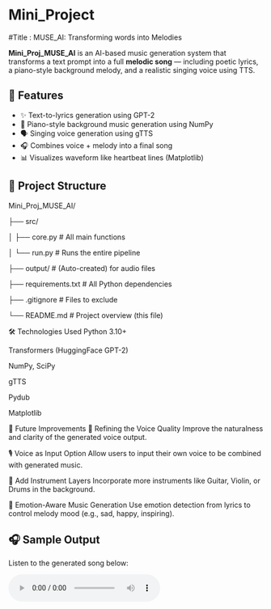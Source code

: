 # Mini_Project

#Title : MUSE_AI: Transforming words into Melodies

**Mini_Proj_MUSE_AI** is an AI-based music generation system that transforms a text prompt into a full **melodic song** — including poetic lyrics, a piano-style background melody, and a realistic singing voice using TTS.



## 🚀 Features

- ✨ Text-to-lyrics generation using GPT-2
- 🎼 Piano-style background music generation using NumPy
- 🗣️ Singing voice generation using gTTS
- 🎧 Combines voice + melody into a final song
- 📊 Visualizes waveform like heartbeat lines (Matplotlib)


## 📁 Project Structure

Mini_Proj_MUSE_AI/

├── src/

│   ├── core.py           # All main functions

│   └── run.py            # Runs the entire pipeline

├── output/               # (Auto-created) for audio files

├── requirements.txt      # All Python dependencies

├── .gitignore            # Files to exclude

└── README.md             # Project overview (this file)



🛠️ Technologies Used
Python 3.10+

Transformers (HuggingFace GPT-2)

NumPy, SciPy

gTTS

Pydub

Matplotlib


📝 Future Improvements
🎤 Refining the Voice Quality
Improve the naturalness and clarity of the generated voice output.

🎙️ Voice as Input Option
Allow users to input their own voice to be combined with generated music.

🎸 Add Instrument Layers
Incorporate more instruments like Guitar, Violin, or Drums in the background.

🧠 Emotion-Aware Music Generation
Use emotion detection from lyrics to control melody mood (e.g., sad, happy, inspiring).



## 🎧 Sample Output

Listen to the generated song below:

<audio controls>
  <source src="https://github.com/Bhavana22wh1a1210/Mini_Proj_MUSE_AI/blob/main/audio_output.wav?raw=true" type="audio/wav">
  Your browser does not support the audio element.
</audio>

